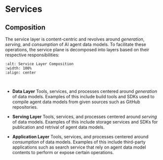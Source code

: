 # Services

## Composition

The service layer is content-centric and revolves around _generation_, _serving_, and _consumption_ of AI agent data models.
To facilitate these operations, the service plane is decomposed into layers based on their respective responsibilities:

```{image} ../_static/service_composition.png
:alt: Service Layer Composition
:width: 100%
:align: center
```
<br>

- **Data Layer**
  Tools, services, and processes centered around _generation_ of data models.
  Examples of this include build tools and SDKs used to compile agent data models from given sources such as GitHub repositories.

- **Serving Layer**
  Tools, services, and processes centered around _serving_ of data models.
  Examples of this include storage services and SDKs for publication and retrival of agent data models.

- **Application Layer**
  Tools, services, and processes centered around _consumption_ of data models.
  Examples of this include third-party applications such as search service that rely on agent data model contents to perform or expose certain operations.
